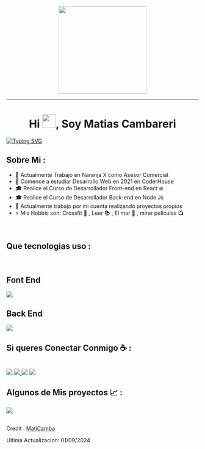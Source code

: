 <p align="center">
  <img src="https://miro.medium.com/max/2048/1*OohqW5DGh9CQS4hLY5FXzA.png" height="230"/>
</p>
<hr>
<h1 align="center">Hi <img src="https://media.giphy.com/media/hvRJCLFzcasrR4ia7z/giphy.gif" width="35">, Soy Matias Cambareri</h1>

[![Typing SVG](https://readme-typing-svg.herokuapp.com?font=Architects+Daughter&color=7AF79A&size=40&lines=Soy+Desarrollador+Full-Stack+...;Me+gustar+aprender;y+soy+fan+de+Crossfit)](https://git.io/typing-svg)


## Sobre Mi :

- 🏢 Actualmente Trabajo en Naranja X como Asesor Comercial
- 🏢 Comence a estudiar Desarrollo Web en 2021 en CoderHouse
- 🎓 Realice el Curso de Desarrollador Front-end en React :snowflake:
- 🎓 Realice el Curso de Desarrollador Back-end en Node Js
- 🏡 Actualmente trabajo por mi cuenta realizando proyectos propios
- ⚡ Mis Hobbis son: Crossfit :muscle: , Leer :books: , El mar :ocean: , mirar peliculas :tv:

<br>

## Que tecnologias uso :

<br>

<h2>Font End</h2>

<img src="https://skillicons.dev/icons?i=html,css,bootstrap,tailwind,js,ts,materialui,react,vite,git" />

<h2>Back End</h2>

<img src="https://skillicons.dev/icons?i=nodejs,npm,express,sequelize,firebase,mongodb,postman" />

<br>

## Si queres Conectar Conmigo ☕ :

<br>

<a src="https://www.linkedin.com/in/matias-cambareri-781a9317b">
    <img src="https://www.linkedin.com/in/matias-cambareri-781a9317b">
</a>

<a href="mailto:Matías.cambareri35@gmail.com">
    <img src="https://img.shields.io/badge/Gmail-D14836?style=for-the-badge&logo=gmail&logoColor=white">
</a>

<a src="https://wa.me/+542975413887">
    <img src="https://img.shields.io/badge/WhatsApp-25D366?style=for-the-badge&logo=whatsapp&logoColor=white">
</a>

<a src="https://www.instagram.com/matiascambareri?igsh=ZWhkandrMHB3c21o">
    <img src="https://img.shields.io/badge/Instagram-E4405F?style=for-the-badge&logo=instagram&logoColor=white">
</a>

<br>

## Algunos de Mis proyectos 📈 :

<a href="https://maticamba.github.io/proyecto-pagina-web/Pages/contactanos.html">
  <img align="center" src="https://github-readme-stats.vercel.app/api/pin/?username=Davekibh&repo=Background-generator&theme=tokyonight" />
</a>

<br>


<br>

Credit : [MatiCamba](https://github.com/MatiCamba)

Ultima Actualizacion: 01/09/2024
